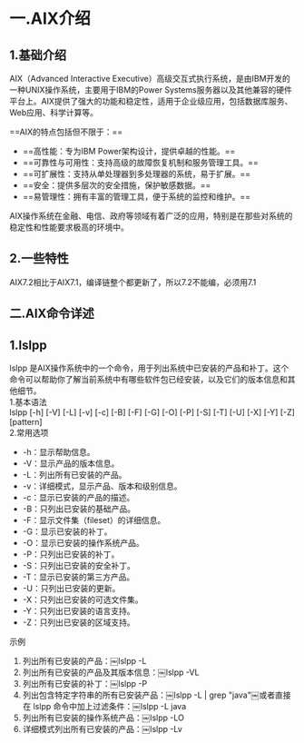 # 一.AIX介绍

## 1.基础介绍

AIX（Advanced Interactive Executive）高级交互式执行系统，是由IBM开发的一种UNIX操作系统，主要用于IBM的Power Systems服务器以及其他兼容的硬件平台上。AIX提供了强大的功能和稳定性，适用于企业级应用，包括数据库服务、Web应用、科学计算等。
 
==AIX的特点包括但不限于：==

- ==高性能：专为IBM Power架构设计，提供卓越的性能。==
- ==可靠性与可用性：支持高级的故障恢复机制和服务管理工具。==
- ==可扩展性：支持从单处理器到多处理器的系统，易于扩展。==
- ==安全：提供多层次的安全措施，保护敏感数据。==
- ==易管理性：拥有丰富的管理工具，便于系统的监控和维护。==
 
AIX操作系统在金融、电信、政府等领域有着广泛的应用，特别是在那些对系统的稳定性和性能要求极高的环境中。
 
## 2.一些特性

AIX7.2相比于AIX7.1，编译链整个都更新了，所以7.2不能编，必须用7.1
    
## 二.AIX命令详述

## 1.lslpp

lslpp 是AIX操作系统中的一个命令，用于列出系统中已安装的产品和补丁。这个命令可以帮助你了解当前系统中有哪些软件包已经安装，以及它们的版本信息和其他细节。  
1.基本语法  
lslpp [-h] [-V] [-L] [-v] [-c] [-B] [-F] [-G] [-O] [-P] [-S] [-T] [-U] [-X] [-Y] [-Z] [pattern]  
2.常用选项

- -h：显示帮助信息。
- -V：显示产品的版本信息。
- -L：列出所有已安装的产品。
- -v：详细模式，显示产品、版本和级别信息。
- -c：显示已安装的产品的描述。
- -B：只列出已安装的基础产品。
- -F：显示文件集（fileset）的详细信息。
- -G：显示已安装的补丁。
- -O：显示已安装的操作系统产品。
- -P：只列出已安装的补丁。
- -S：只列出已安装的安全补丁。
- -T：显示已安装的第三方产品。
- -U：只列出已安装的更新。
- -X：只列出已安装的可选文件集。
- -Y：只列出已安装的语言支持。
- -Z：只列出已安装的区域支持。

示例

1. 列出所有已安装的产品：￼lslpp -L
2. 列出所有已安装的产品及其版本信息：￼lslpp -VL
3. 列出所有已安装的补丁：￼lslpp -P
4. 列出包含特定字符串的所有已安装产品：￼lslpp -L | grep "java"￼或者直接在 lslpp 命令中加上过滤条件：￼lslpp -L java
5. 列出所有已安装的操作系统产品：￼lslpp -LO
6. 详细模式列出所有已安装的产品：￼lslpp -Lv